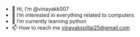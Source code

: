 - 👋 Hi, I’m @vinayakk007
- 👀 I’m interested in everything related to computers
- 🌱 I’m currently learning python
- 📫 How to reach me vinayakspillai25@gmail.com


 

